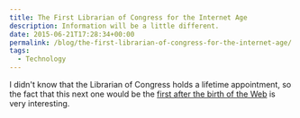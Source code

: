 ```yaml
---
title: The First Librarian of Congress for the Internet Age
description: Information will be a little different.
date: 2015-06-21T17:28:34+00:00
permalink: /blog/the-first-librarian-of-congress-for-the-internet-age/
tags:
  - Technology
---
```


I didn't know that the Librarian of Congress holds a lifetime appointment, so the fact that this next one would be the [first after the birth of the Web](http://www.theatlantic.com/technology/archive/2015/06/hiring-the-first-librarian-of-congress-for-the-internet-age/396038/?single_page=true) is very interesting.
